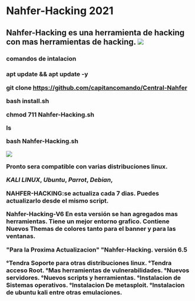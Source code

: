 # Nahfer-Hacking 2021

<h2>Nahfer-Hacking es una herramienta de hacking con mas herramientas de hacking.

<img src="https://wwwlegionhackingnahferdata.files.wordpress.com/2020/09/f09f928ee18d9de2839fe0bc98e294bce283a2e0bf98e29ca6e29db0f09f859df09f8590f09f8597f09f8595f09f8594f09f85a1e29db1-e294bce283a2f096a398e29ca6-20200917_184537-1.jpg?w=300">

<h3>comandos de intalacion<h3>

apt update && apt update -y

git clone https://github.com/capitancomando/Central-Nahfer

bash install.sh 

chmod 711 Nahfer-Hacking.sh

ls

bash Nahfer-Hacking.sh

<img src="https://wwwlegionhackingnahferdata.files.wordpress.com/2020/11/54-9-11-2466-4595-20201023_072309817920374-424317895.jpg?w=300">

Pronto sera compatible con varias distribuciones linux.

*KALI LINUX*,
*Ubuntu*,
*Parrot*,
*Debian*,

NAHFER-HACKING:se actualiza cada 7 dias.
Puedes actualizarlo desde el mismo script.

Nahfer-Hacking-V6
En esta versión se han agregados mas herramientas.
Tiene un mejor entorno grafico.
Contiene Nuevos Themas de colores tanto para el banner y para las ventanas.

"Para la Proxima Actualizacion"
"Nahfer-Hacking. versión 6.5

°Tendra Soporte para otras distribuciones linux.
°Tendra acceso Root.
°Mas herramientas de vulnerabilidades.
°Nuevos servidores.
°Nuevos scripts y herramientas.
°Instalacion de Sistemas operativos.
°Instalacion De metasploit.
°Instalacion de ubuntu kali entre otras emulaciones.

